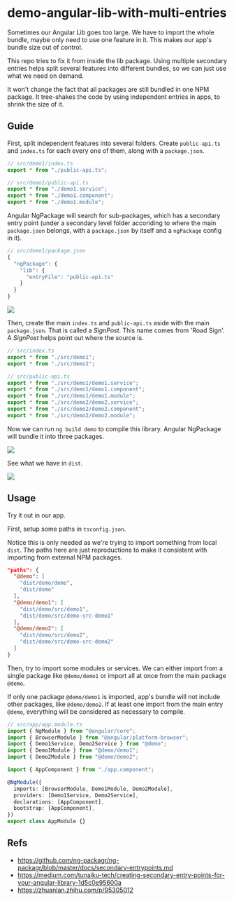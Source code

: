 # demo-angular-lib-with-multi-entries

Sometimes our Angular Lib goes too large. We have to import the whole bundle, maybe only need to use one feature in it. This makes our app's bundle size out of control.

This repo tries to fix it from inside the lib package. Using multiple secondary entries helps split several features into different bundles, so we can just use what we need on demand.

It won't change the fact that all packages are still bundled in one NPM package. It tree-shakes the code by using independent entries in apps, to shrink the size of it.

## Guide

First, split independent features into several folders. Create `public-api.ts` and `index.ts` for each every one of them, along with a `package.json`.

```ts
// src/demo1/index.ts
export * from "./public-api.ts";
```

```ts
// src/demo1/public-api.ts
export * from "./demo1.service";
export * from "./demo1.component";
export * from "./demo1.module";
```

Angular NgPackage will search for sub-packages, which has a secondary entry point (under a secondary level folder accoriding to where the main `package.json` belongs, with a `package.json` by itself and a `ngPackage` config in it).

```ts
// src/demo1/package.json
{
  "ngPackage": {
    "lib": {
      "entryFile": "public-api.ts"
    }
  }
}
```

![](public/images/2021-08-15_09-53-55.png)

Then, create the main `index.ts` and `public-api.ts` aside with the main `package.json`. That is called a _SignPost_. This name comes from 'Road Sign'. A _SignPost_ helps point out where the source is.

```ts
// src/index.ts
export * from "./src/demo1";
export * from "./src/demo2";
```

```ts
// src/public-api.ts
export * from "./src/demo1/demo1.service";
export * from "./src/demo1/demo1.component";
export * from "./src/demo1/demo1.module";
export * from "./src/demo2/demo2.service";
export * from "./src/demo2/demo2.component";
export * from "./src/demo2/demo2.module";
```

Now we can run `ng build demo` to compile this library. Angular NgPackage will bundle it into three packages.

![](public/images/2021-08-15_09-49-00.png)

See what we have in `dist`.

![](public/images/2021-08-15_10-07-14.png)

## Usage

Try it out in our app.

First, setup some paths in `tsconfig.json`.

Notice this is only needed as we're trying to import something from local `dist`. The paths here are just reproductions to make it consistent with importing from external NPM packages.

```json
"paths": {
  "@demo": [
    "dist/demo/demo",
    "dist/demo"
  ],
  "@demo/demo1": [
    "dist/demo/src/demo1",
    "dist/demo/src/demo-src-demo1"
  ],
  "@demo/demo2": [
    "dist/demo/src/demo2",
    "dist/demo/src/demo-src-demo2"
  ]
}
```

Then, try to import some modules or services. We can either import from a single package like `@demo/demo1` or import all at once from the main package `@demo`.

If only one package `@demo/demo1` is imported, app's bundle will not include other packages, like `@demo/demo2`. If at least one import from the main entry `@demo`, everything will be considered as necessary to compile.

```ts
// src/app/app.module.ts
import { NgModule } from "@angular/core";
import { BrowserModule } from "@angular/platform-browser";
import { Demo1Service, Demo2Service } from "@demo";
import { Demo1Module } from "@demo/demo1";
import { Demo2Module } from "@demo/demo2";

import { AppComponent } from "./app.component";

@NgModule({
  imports: [BrowserModule, Demo1Module, Demo2Module],
  providers: [Demo1Service, Demo2Service],
  declarations: [AppComponent],
  bootstrap: [AppComponent],
})
export class AppModule {}
```

## Refs

- https://github.com/ng-packagr/ng-packagr/blob/master/docs/secondary-entrypoints.md
- https://medium.com/tunaiku-tech/creating-secondary-entry-points-for-your-angular-library-1d5c0e95600a
- https://zhuanlan.zhihu.com/p/95305012
